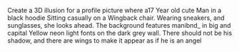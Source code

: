 Create a 3D illusion for a profile picture where a17 Year old cute Man  in 
a black hoodie Sitting casually on a Wingback chair. Wearing sneakers, and sunglasses, she looks ahead. The background 
features manibnd_ in big and capital Yellow neon light fonts on the dark 
grey wall. There should not be his shadow, and there are wings to make it 
appear as if he is an angel

